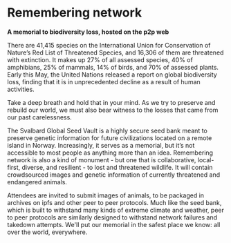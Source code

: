 # Remembering network

**A memorial to biodiversity loss, hosted on the p2p web**

There are 41,415 species on the International Union for Conservation of Nature’s Red List of Threatened Species, and 16,306 of them are threatened with extinction. It makes up 27% of all assessed species, 40% of amphibians, 25% of mammals, 14% of birds, and 70% of assessed plants. Early this May, the United Nations released a report on global biodiversity loss, finding that it is in unprecedented decline as a result of human activities. 

Take a deep breath and hold that in your mind. As we try to preserve and rebuild our world, we must also bear witness to the losses that came from our past carelessness. 

The Svalbard Global Seed Vault is a highly secure seed bank meant to preserve genetic information for future civilizations located on a remote island in Norway. Increasingly, it serves as a memorial, but it’s not accessible to most people as anything more than an idea. Remembering network is also a kind of monument - but one that is collaborative, local-first, diverse, and resilient - to lost and threatened wildlife. It will contain crowdsourced images and genetic information of currently threatened and endangered animals. 

Attendees are invited to submit images of animals, to be packaged in archives on ipfs and other peer to peer protocols. Much like the seed bank, which is built to withstand many kinds of extreme climate and weather, peer to peer protocols are similarly designed to withstand network failures and takedown attempts. We'll put our memorial in the safest place we know: all over the world, everywhere.
